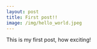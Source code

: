```yaml
---
layout: post
title: First post!!
image: /img/hello_world.jpeg
---
```


This is my first post, how exciting!
